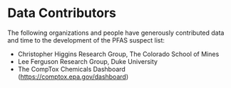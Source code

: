 # Data Contributors

The following organizations and people have generously contributed data and time to the development of the PFAS suspect list:

- Christopher Higgins Research Group, The Colorado School of Mines
- Lee Ferguson Research Group, Duke University
- The CompTox Chemicals Dashboard (https://comptox.epa.gov/dashboard)